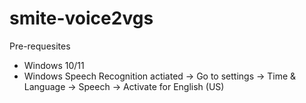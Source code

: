 # smite-voice2vgs

Pre-requesites
  - Windows 10/11
  - Windows Speech Recognition actiated
    -> Go to settings -> Time & Language -> Speech -> Activate for English (US)
    
